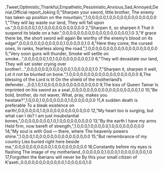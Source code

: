 ,Tweet,Optimistic,Thankful,Empathetic,Pessimistic,Anxious,Sad,Annoyed,Denial,Official report,Joking
0,"Sharpen your sword, little brother, The enemy has taken up position on the mountain;",1.0,0.0,0.0,1.0,0.0,0.0,0.0,0.0,0.0,0.0
1,"They will lay waste our land, They will fall upon us.",0.0,0.0,0.0,1.0,1.0,0.0,0.0,0.0,0.0,0.0
2,"Sharpen it, so sharpen it That it suspend its blade on a hair.",0.0,0.0,0.0,0.0,0.0,0.0,0.0,0.0,0.0,1.0
3,"If grace there be, the short sword will again Be worthy of the enemy’s blood on its edge!",0.0,0.0,0.0,0.0,0.0,0.0,1.0,0.0,0.0,1.0
4,"Here they come, the cursed ones, In ranks, fearless along the road.",1.0,0.0,0.0,0.0,0.0,0.0,0.0,0.0,0.0,0.0
5,"Very soon guns will thunder, Smoke will settle on smoke...",0.0,0.0,0.0,1.0,1.0,0.0,0.0,0.0,0.0,1.0
6,"They will devastate our land, They will set sister crying over brother!...",0.0,0.0,0.0,0.0,0.0,0.0,1.0,0.0,0.0,1.0
7,"Sharpen it, sharpen it well, Let it not be blunted on bone.",1.0,0.0,0.0,0.0,0.0,0.0,0.0,0.0,0.0,0.0
8,The blessing of the Lord is lit On the shield of the motherland’s defender...,0.0,1.0,1.0,0.0,0.0,0.0,0.0,0.0,0.0,0.0
9,The kiss of Queen Tamar Is imprinted on his sword as a seal.,0.0,0.0,0.0,0.0,0.0,0.0,0.0,0.0,0.0,1.0
10,"Be bold, brother, do not waver, What, pray, makes you hesitate?",1.0,0.0,1.0,0.0,0.0,0.0,1.0,0.0,0.0,0.0
11,A sudden death is preferable To a bleak existence on earth!,0.0,0.0,0.0,1.0,0.0,0.0,0.0,0.0,0.0,0.0
12,"My heart too is surging, but what can I do? I am just insubstantial bones,",0.0,0.0,0.0,0.0,1.0,1.0,0.0,0.0,0.0,0.0
13,"By the earth I have my arms Held firm, now bereft of strength,",1.0,0.0,1.0,0.0,0.0,1.0,0.0,0.0,0.0,0.0
14,"My soul is with God — there, where The heavenly powers shine.",1.0,0.0,1.0,0.0,0.0,0.0,0.0,0.0,0.0,0.0
15,"But remembrance of my country Lies buried right here beside me,",0.0,0.0,0.0,0.0,0.0,1.0,0.0,0.0,0.0,0.0
16,Constantly before my eyes is flashing The image of my motherland.,0.0,0.0,0.0,1.0,0.0,1.0,0.0,0.0,0.0,1.0
17,Forgotten the Iberians will never be By this your small citizen of K’axeti.,0.0,0.0,0.0,0.0,0.0,0.0,1.0,0.0,0.0,1.0
